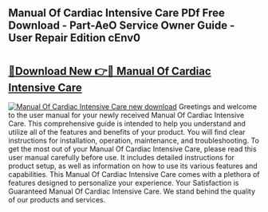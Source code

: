 ## Manual Of Cardiac Intensive Care PDf Free Download - Part-AeO Service Owner Guide - User Repair Edition cEnv0

# <h2><a href="http://cf2910.oget.top/?id=Manual+Of+Cardiac+Intensive+Care">🔗Download New 👉🔴 Manual Of Cardiac Intensive Care</a></h2>

[![Manual Of Cardiac Intensive Care new download](https://i.imgur.com/5g1atiW.png)](http://cf2910.oget.top/?id=Manual+Of+Cardiac+Intensive+Care)
Greetings and welcome to the user manual for your newly received Manual Of Cardiac Intensive Care. This comprehensive guide is intended to help you understand and utilize all of the features and benefits of your product. You will find clear instructions for installation, operation, maintenance, and troubleshooting. To get the most out of your Manual Of Cardiac Intensive Care, please read this user manual carefully before use. It includes detailed instructions for product setup, as well as information on how to use its various features and capabilities. This Manual Of Cardiac Intensive Care comes with a plethora of features designed to personalize your experience. Your Satisfaction is Guaranteed Manual Of Cardiac Intensive Care. We stand behind the quality of our products and services.

